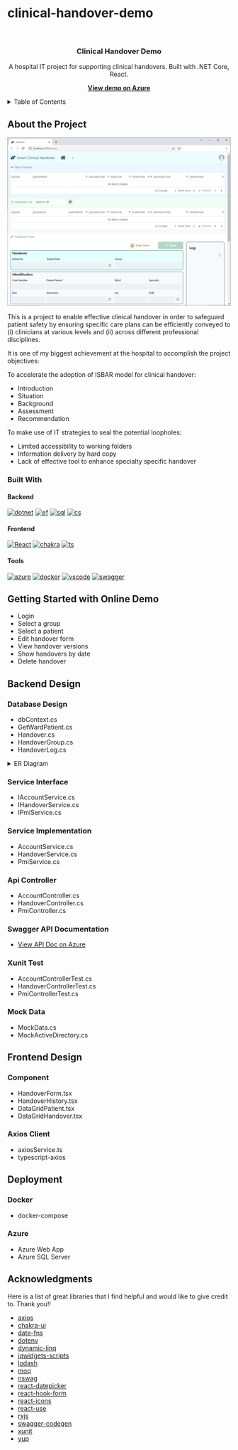 # clinical-handover-demo

<!-- PROJECT HEADER -->
<br />
<div align="center">
  <h3 align="center">Clinical Handover Demo</h3>
  <p align="center">
    A hospital IT project for supporting clinical handovers. Built with .NET Core, React.
  </p>
  <p>
     <a href="https://bert-bei-clinical-handover.azurewebsites.net/">
    <strong>View demo on Azure</strong></a>
  </p>
</div>

<details><summary>Table of Contents</summary>

- [clinical-handover-demo](#clinical-handover-demo)
  - [About the Project](#about-the-project)
    - [Built With](#built-with)
      - [Backend](#backend)
      - [Frontend](#frontend)
      - [Tools](#tools)
  - [Getting Started with Online Demo](#getting-started-with-online-demo)
  - [Backend Design](#backend-design)
    - [Database Design](#database-design)
    - [Service Interface](#service-interface)
    - [Service Implementation](#service-implementation)
    - [Api Controller](#api-controller)
    - [Swagger API Documentation](#swagger-api-documentation)
    - [Xunit Test](#xunit-test)
    - [Mock Data](#mock-data)
  - [Frontend Design](#frontend-design)
    - [Component](#component)
    - [Axios Client](#axios-client)
  - [Deployment](#deployment)
    - [Docker](#docker)
    - [Azure](#azure)
  - [Acknowledgments](#acknowledgments)

</details>

<!-- ABOUT THE PROJECT -->
## About the Project

[![Product Name Screen Shot][product-screenshot]](https://github.com/bertbhy/clinical-handover-demo)

This is a project to enable effective clinical handover in order to safeguard patient safety by ensuring specific care plans can be efficiently conveyed to (i) clinicians at various levels and (ii) across different professional disciplines.

It is one of my biggest achievement at the hospital to accomplish the project objectives:

To accelerate the adoption of ISBAR model for clinical handover:

- Introduction
- Situation
- Background
- Assessment
- Recommendation

To make use of IT strategies to seal the potential loopholes:

- Limited accessibility to working folders
- Information delivery by hard copy
- Lack of effective tool to enhance specialty specific handover

### Built With

#### Backend

[![dotnet][dotnet-url]](https://dotnet.microsoft.com/en-us/apps/aspnet)
[![ef][ef-url]](https://docs.microsoft.com/ef/)
[![sql][sql-url]](https://www.microsoft.com/en-us/sql-server/)
[![cs][cs-url]](https://dotnet.microsoft.com/en-us/languages/csharp)

#### Frontend

[![React][React.js]](https://reactjs.org/)
[![chakra][chakra-url]](https://chakra-ui.com/)
[![ts][ts-url]](https://www.typescriptlang.org/)

#### Tools

[![azure][azure-url]](https://azure.microsoft.com/en-us/get-started/azure-portal)
[![docker][docker-url]](https://www.docker.com/)
[![vscode][vscode-url]](https://code.visualstudio.com/)
[![swagger][swagger-url]](https://swagger.io/)

<!-- GETTING STARTED -->
## Getting Started with Online Demo

- Login
- Select a group
- Select a patient
- Edit handover form
- View handover versions
- Show handovers by date
- Delete handover

## Backend Design

### Database Design

- dbContext.cs
- GetWardPatient.cs
- Handover.cs
- HandoverGroup.cs
- HandoverLog.cs

<details><summary>ER Diagram</summary>

[![er](https://mermaid.ink/img/pako:eNplkVFvgjAQx79Kc88CEzZU3kw0arKJUbdkCS-lPaAJUNMWEwN89xWZ7mH3dv_7_e96vRaY5AgRoFoJmitaJTWxcVied-v9mfTSdbuObI7x54FEJIEUS1nnmhiZwIhul_tV_LU-PtiHdaA5aqZEivof3EnH6Vqy3Z3O8fH7Dl9RaSFrUeckvT0M7_GG9J3jyO7PO8BGUTa2hQlUqCoquF2jHVy2WmCFCYxPyGhTmoHsLUobI0-3mkFkVIMTaC6cGvzdHaKMlvqprrkwUj3FUlKONm3B3C7Dn-VCG9uSyToT-aA3qrRyYcxFR543lN1cmKJJXSYrTwteUGWK6yL0Qj-cUz_AcBbQtyDgLJ0u5pn_Os347GXqU-j7CeB9_sd4oPud-h9uU4mx?type=png)](https://mermaid.live/edit#pako:eNplkVFvgjAQx79Kc88CEzZU3kw0arKJUbdkCS-lPaAJUNMWEwN89xWZ7mH3dv_7_e96vRaY5AgRoFoJmitaJTWxcVied-v9mfTSdbuObI7x54FEJIEUS1nnmhiZwIhul_tV_LU-PtiHdaA5aqZEivof3EnH6Vqy3Z3O8fH7Dl9RaSFrUeckvT0M7_GG9J3jyO7PO8BGUTa2hQlUqCoquF2jHVy2WmCFCYxPyGhTmoHsLUobI0-3mkFkVIMTaC6cGvzdHaKMlvqprrkwUj3FUlKONm3B3C7Dn-VCG9uSyToT-aA3qrRyYcxFR543lN1cmKJJXSYrTwteUGWK6yL0Qj-cUz_AcBbQtyDgLJ0u5pn_Os347GXqU-j7CeB9_sd4oPud-h9uU4mx)

</details>

### Service Interface

- IAccountService.cs
- IHandoverService.cs
- IPmiService.cs

### Service Implementation

- AccountService.cs
- HandoverService.cs
- PmiService.cs

### Api Controller

- AccountController.cs
- HandoverController.cs
- PmiController.cs

### Swagger API Documentation

- [View API Doc on Azure](https://bert-bei-clinical-handover.azurewebsites.net/swagger/)

### Xunit Test

- AccountControllerTest.cs
- HandoverControllerTest.cs
- PmiControllerTest.cs

### Mock Data

- MockData.cs
- MockActiveDirectory.cs

## Frontend Design

### Component

- HandoverForm.tsx
- HandoverHistory.tsx
- DataGridPatient.tsx
- DataGridHandover.tsx

### Axios Client

- axiosService.ts
- typescript-axios

## Deployment

### Docker

- docker-compose

### Azure

- Azure Web App
- Azure SQL Server

<!-- ACKNOWLEDGMENTS -->
## Acknowledgments

Here is a list of great libraries that I find helpful and would like to give credit to. Thank you!!

- [axios](https://axios-http.com/ "axios")
- [chakra-ui](https://chakra-ui.com/ "chakra-ui")
- [date-fns](https://github.com/date-fns/date-fns "date-fns")
- [dotenv](https://github.com/motdotla/dotenv "dotenv")
- [dynamic-linq](https://dynamic-linq.net/ "dynamic-linq")
- [jqwidgets-scripts](https://www.jqwidgets.com/ "jqwidgets-scripts")
- [lodash](https://lodash.com/ "lodash")
- [moq](https://moq.github.io/moq4/ "moq")
- [nswag](https://github.com/RicoSuter/NSwag "nswag")
- [react-datepicker](https://github.com/Hacker0x01/react-datepicker "react-datepicker")
- [react-hook-form](https://www.react-hook-form.com/ "react-hook-form")
- [react-icons](https://react-icons.github.io/react-icons/ "react-icons")
- [react-use](https://github.com/streamich/react-use "react-use")
- [rxjs](https://rxjs.dev/ "rxjs")
- [swagger-codegen](https://github.com/swagger-api/swagger-codegen "swagger-codegen")
- [xunit](https://xunit.net/ "xunit")
- [yup](https://github.com/jquense/yup "yup")

<!-- MARKDOWN LINKS & IMAGES -->
[product-screenshot]: images/screenshot.png
[React.js]: https://img.shields.io/badge/React-20232A?style=flat-square&logo=react&logoColor=61DAFB
[dotnet-url]: https://img.shields.io/badge/Asp.Net%20Core-682A7B?style=flat-square&logo=.net&logoColor=F7F7F7
[ef-url]: https://img.shields.io/badge/EF%20Core-682A7B?style=flat-square&logo=.net&logoColor=F7F7F7
[sql-url]: https://img.shields.io/badge/SQL%20Server-F7F7F7?style=flat-square&logo=Microsoft%20SQL%20Server&logoColor=CC2927
[azure-url]: https://img.shields.io/badge/Azure-0078D4?style=flat-square&logo=Microsoft%20Azure&logoColor=F7F7F7
[chakra-url]: https://img.shields.io/badge/Chakra%20UI-319795?style=flat-square&logo=Chakra%20UI&logoColor=white
[ts-url]: https://img.shields.io/badge/TypeScript-3178C6?style=flat-square&logo=TypeScript&logoColor=F7F7F7
[cs-url]: https://img.shields.io/badge/C%20Sharp-239120?style=flat-square&logo=C%20Sharp&logoColor=F7F7F7
[swagger-url]: https://img.shields.io/badge/Swagger-85EA2D?style=flat-square&logo=Swagger&logoColor=173647
[docker-url]: https://img.shields.io/badge/Docker-2496ED?style=flat-square&logo=Docker&logoColor=white
[vscode-url]: https://img.shields.io/badge/VS%20Code-F7F7F7?style=flat-square&logo=Visual%20Studio%20Code&logoColor=007ACC
